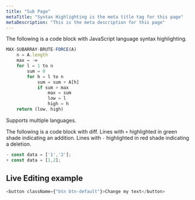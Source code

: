 ```yaml
---
title: "Sub Page"
metaTitle: "Syntax Highlighting is the meta title tag for this page"
metaDescription: "This is the meta description for this page"
---
```


The following is a code block with JavaScript language syntax highlighting.

```javascript
MAX-SUBARRAY-BRUTE-FORCE(A)
    n = A.length
    max = -∞
    for l = 1 to n
        sum = 0
        for h = l to n
            sum = sum + A[h]
            if sum > max
                max = sum
                low = l
                high = h
    return (low, high)
```

Supports multiple languages.

The following is a code block with diff. Lines with `+` highlighted in green shade indicating an addition. Lines with `-` highlighted in red shade indicating a deletion.

```javascript
- const data = ['1','2'];
+ const data = [1,2];
```

## Live Editing example

```javascript react-live=true
<button className={"btn btn-default"}>Change my text</button>
```
